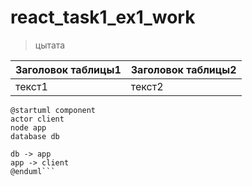 # react_task1_ex1_work

> цытата

Заголовок таблицы1 | Заголовок таблицы2
-------------------|-------------------
текст1             | текст2

```plantuml
@startuml component
actor client
node app
database db

db -> app
app -> client
@enduml```